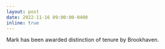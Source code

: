 ```yaml
---
layout: post
date: 2022-11-16 09:00:00-0400
inline: true
---
```


Mark has been awarded distinction of tenure by Brookhaven. 
